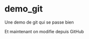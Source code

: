 demo_git
==============

Une demo de git qui se passe bien 

Et maintenant on modifie depuis GitHub
